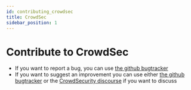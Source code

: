 ```yaml
---
id: contributing_crowdsec
title: CrowdSec
sidebar_position: 1
---
```


# Contribute to CrowdSec

- If you want to report a bug, you can use [the github bugtracker](https://github.com/crowdsecurity/crowdsec/issues)
- If you want to suggest an improvement you can use either [the github bugtracker](https://github.com/crowdsecurity/crowdsec/issues) or the [CrowdSecurity discourse](http://discourse.crowdsec.net) if you want to discuss
